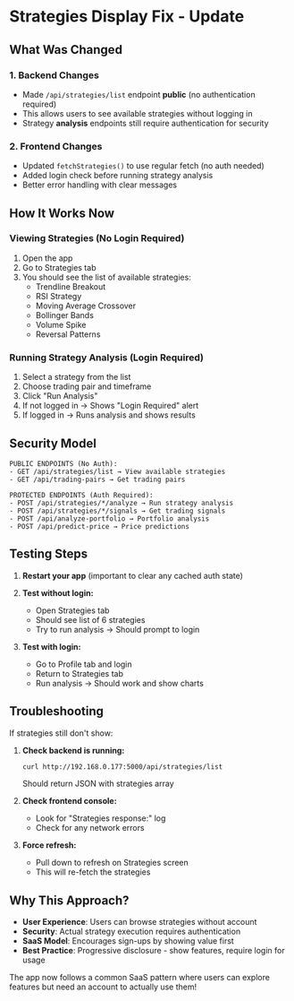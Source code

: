 # Strategies Display Fix - Update

## What Was Changed

### 1. **Backend Changes**
- Made `/api/strategies/list` endpoint **public** (no authentication required)
- This allows users to see available strategies without logging in
- Strategy **analysis** endpoints still require authentication for security

### 2. **Frontend Changes**
- Updated `fetchStrategies()` to use regular fetch (no auth needed)
- Added login check before running strategy analysis
- Better error handling with clear messages

## How It Works Now

### Viewing Strategies (No Login Required)
1. Open the app
2. Go to Strategies tab
3. You should see the list of available strategies:
   - Trendline Breakout
   - RSI Strategy
   - Moving Average Crossover
   - Bollinger Bands
   - Volume Spike
   - Reversal Patterns

### Running Strategy Analysis (Login Required)
1. Select a strategy from the list
2. Choose trading pair and timeframe
3. Click "Run Analysis"
4. If not logged in → Shows "Login Required" alert
5. If logged in → Runs analysis and shows results

## Security Model

```
PUBLIC ENDPOINTS (No Auth):
- GET /api/strategies/list → View available strategies
- GET /api/trading-pairs → Get trading pairs

PROTECTED ENDPOINTS (Auth Required):
- POST /api/strategies/*/analyze → Run strategy analysis
- POST /api/strategies/*/signals → Get trading signals
- POST /api/analyze-portfolio → Portfolio analysis
- POST /api/predict-price → Price predictions
```

## Testing Steps

1. **Restart your app** (important to clear any cached auth state)

2. **Test without login:**
   - Open Strategies tab
   - Should see list of 6 strategies
   - Try to run analysis → Should prompt to login

3. **Test with login:**
   - Go to Profile tab and login
   - Return to Strategies tab
   - Run analysis → Should work and show charts

## Troubleshooting

If strategies still don't show:

1. **Check backend is running:**
   ```bash
   curl http://192.168.0.177:5000/api/strategies/list
   ```
   Should return JSON with strategies array

2. **Check frontend console:**
   - Look for "Strategies response:" log
   - Check for any network errors

3. **Force refresh:**
   - Pull down to refresh on Strategies screen
   - This will re-fetch the strategies

## Why This Approach?

- **User Experience**: Users can browse strategies without account
- **Security**: Actual strategy execution requires authentication
- **SaaS Model**: Encourages sign-ups by showing value first
- **Best Practice**: Progressive disclosure - show features, require login for usage

The app now follows a common SaaS pattern where users can explore features but need an account to actually use them!